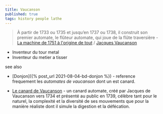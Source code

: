 ```yaml
---
title: Vaucanson
published: true
tags: history people lathe
---
```

> À partir de 1733 ou 1735 et jusqu’en 1737 ou 1738, il construit son premier automate, le flûteur automate, qui joue de la flûte traversière - [La machine de 1751 à l'origine de tout](https://www.youtube.com/watch?v=djB9oK6pkbA) / [Jacques Vaucanson](https://fr.wikipedia.org/wiki/Jacques_Vaucanson)

- Inventeur du tour metal
- Inventeur du metier a tisser

see also
- [Donjon]({% post_url 2021-08-04-bd-donjon %}) - reference frequement les _automates de vaucanson_ dont un est canard.

- [Le canard de Vaucanson](https://fr.wikipedia.org/wiki/Canard_de_Vaucanson) - un canard automate, créé par Jacques de Vaucanson vers 1734 et présenté au public en 1739, célèbre tant pour le naturel, la complexité et la diversité de ses mouvements que pour la manière réaliste dont il simule la digestion et la défécation.
